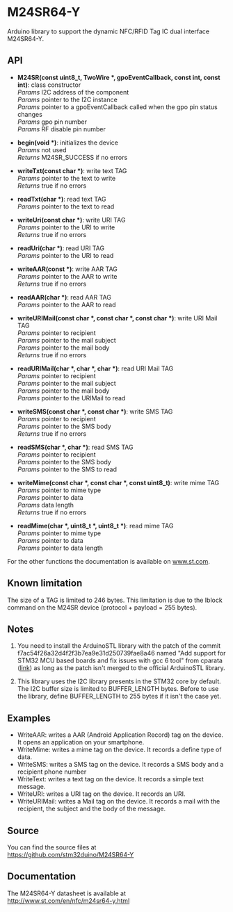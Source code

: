 # M24SR64-Y

Arduino library to support the dynamic NFC/RFID Tag IC dual interface M24SR64-Y.

## API

* **M24SR(const uint8_t,  TwoWire \*, gpoEventCallback, const int, const int)**: class constructor  
_Params_ I2C address of the component  
_Params_ pointer to the I2C instance  
_Params_ pointer to a gpoEventCallback called when the gpo pin status changes  
_Params_ gpo pin number  
_Params_ RF disable pin number  

* **begin(void \*)**: initializes the device  
_Params_ not used  
_Returns_ M24SR_SUCCESS if no errors  

* **writeTxt(const char \*)**: write text TAG  
_Params_ pointer to the text to write  
_Returns_ true if no errors  

* **readTxt(char \*)**: read text TAG  
_Params_ pointer to the text to read  

* **writeUri(const char \*)**: write URI TAG  
_Params_ pointer to the URI to write  
_Returns_ true if no errors  

* **readUri(char \*)**: read URI TAG  
_Params_ pointer to the URI to read  

* **writeAAR(const \*)**: write AAR TAG  
_Params_ pointer to the AAR to write  
_Returns_ true if no errors  

* **readAAR(char \*)**: read AAR TAG  
_Params_ pointer to the AAR to read  

* **writeURIMail(const char \*, const char \*, const char \*)**: write URI Mail TAG  
_Params_ pointer to recipient  
_Params_ pointer to the mail subject  
_Params_ pointer to the mail body  
_Returns_ true if no errors  

* **readURIMail(char \*, char \*, char \*)**: read URI Mail TAG  
_Params_ pointer to recipient  
_Params_ pointer to the mail subject  
_Params_ pointer to the mail body  
_Params_ pointer to the URIMail to read  

* **writeSMS(const char \*, const char \*)**: write SMS TAG  
_Params_ pointer to recipient  
_Params_ pointer to the SMS body  
_Returns_ true if no errors  

* **readSMS(char \*, char \*)**: read SMS TAG  
_Params_ pointer to recipient  
_Params_ pointer to the SMS body  
_Params_ pointer to the SMS to read  

* **writeMime(const char \*, const char \*, const uint8_t)**: write mime TAG  
_Params_ pointer to mime type  
_Params_ pointer to data  
_Params_ data length  
_Returns_ true if no errors  

* **readMime(char \*, uint8_t \*, uint8_t \*)**: read mime TAG  
_Params_ pointer to mime type  
_Params_ pointer to data  
_Params_ pointer to data length  

For the other functions the documentation is available on www.st.com.

## Known limitation

The size of a TAG is limited to 246 bytes. This limitation is due to the
Iblock command on the M24SR device (protocol + payload = 255 bytes).

## Notes

1. You need to install the ArduinoSTL library with the patch of the
commit f7ac54f26a32d4f2f3b7ea9e31d250739fae8a46 named "Add support for STM32 MCU
based boards and fix issues with gcc 6 tool" from cparata ([link](https://github.com/mike-matera/ArduinoSTL/pull/12))
as long as the patch isn't merged to the official ArduinoSTL library.

2. This library uses the I2C library presents in the STM32 core by default.
The I2C buffer size is limited to BUFFER_LENGTH bytes.
Before to use the library, define BUFFER_LENGTH to 255 bytes if it isn't the case yet.

## Examples

* WriteAAR: writes a AAR (Android Application Record) tag on the device. It opens an application on your smartphone.
* WriteMime: writes a mime tag on the device. It records a define type of data.
* WriteSMS: writes a SMS tag on the device. It records a SMS body and a recipient phone number
* WriteText: writes a text tag on the device. It records a simple text message.
* WriteURI: writes a URI tag on the device. It records an URI.
* WriteURIMail: writes a Mail tag on the device. It records a mail with the recipient, the subject and the body of the message.

## Source

You can find the source files at  
https://github.com/stm32duino/M24SR64-Y

## Documentation

The M24SR64-Y datasheet is available at  
http://www.st.com/en/nfc/m24sr64-y.html

